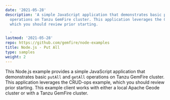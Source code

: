 ```yaml
---
date: '2021-05-28'
description: 'A simple JavaScript application that demonstrates basic putAll and getAll
  operations on Tanzu GemFire cluster. This application leverages the CRUD-ops example,
  which you should review prior starting.

  '
lastmod: '2021-05-28'
repo: https://github.com/gemfire/node-examples
title: Node.js - Put All
type: samples
weight: 2
---
```


This Node.js example provides a simple JavaScript application that demonstrates basic `putAll` and `getAll` operations on Tanzu GemFire cluster. This application leverages the CRUD-ops example, which you should review prior starting. This example client works with either a local Apache Geode cluster or with a Tanzu GemFire cluster.